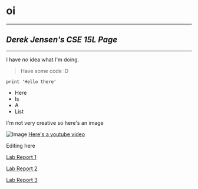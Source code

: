 # **oi**
---
## *Derek Jensen's CSE 15L Page*
---
I have *no* idea what I'm doing. 
>Have some code :D
>
```
print 'Hello there'
```
* Here
* Is
* A
* List

I'm not very creative so here's an image

![Image](https://ichef.bbci.co.uk/news/999/cpsprodpb/6D5A/production/_119449972_10.jpg)
[Here's a youtube video](https://www.youtube.com/watch?v=eqMKy74HKXs)

Editing here

[Lab Report 1](https://derekmichaelj.github.io/cse15l-lab-reports/lab-report-1-week-2.html)

[Lab Report 2](https://derekmichaelj.github.io/cse15l-lab-reports/lab-report-2-week-4.html)

[Lab Report 3](https://derekmichaelj.github.io/cse15l-lab-reports/lab-report-3-week-6.html)